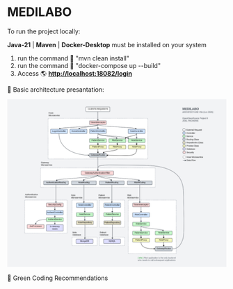 MEDILABO
=========================================

To run the project locally:

  **Java-21** | **Maven** | **Docker-Desktop** must be installed on your system
  
  1) run the command 📱 "mvn clean install"
  2) run the command 📱 "docker-compose up --build"
  3) Access 🌎 **[http://localhost:18082/login](http://localhost:18082/login)**

🧭 Basic architecture presantation:

![basic architecture diagram](readmeImages/architecture5b.png)

🌱 Green Coding Recommendations

